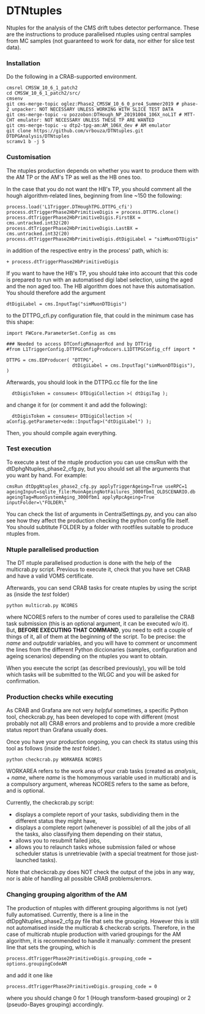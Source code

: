 # DTNtuples
Ntuples for the analysis of the CMS drift tubes detector performance. These are the instructions to produce parallelised ntuples using central samples from MC samples (not guaranteed to work for data, nor either for slice test data).

### Installation
Do the following in a CRAB-supported environment.
```
cmsrel CMSSW_10_6_1_patch2
cd CMSSW_10_6_1_patch2/src/
cmsenv
git cms-merge-topic oglez:Phase2_CMSSW_10_6_0_pre4_Summer2019 # phase-2 unpacker: NOT NECESSARY UNLESS WORKING WITH SLICE TEST DATA
git cms-merge-topic -u pozzobon:DTHough_NP_20191004_106X_noL1T # MTT-CHT emulator: NOT NECESSARY UNLESS THESE TP ARE WANTED
git cms-merge-topic -u dtp2-tpg-am:AM_106X_dev # AM emulator
git clone https://github.com/vrbouza/DTNtuples.git DTDPGAnalysis/DTNtuples
scramv1 b -j 5
```

### Customisation
The ntuples production depends on whether you want to produce them with the AM TP or the AM's TP as well as the HB ones too.

In the case that you do not want the HB's TP, you should comment all the hough algorithm-related lines, beginning from line ~150 the following:

```
process.load('L1Trigger.DTHoughTPG.DTTPG_cfi')
process.dtTriggerPhase2HbPrimitiveDigis = process.DTTPG.clone()
process.dtTriggerPhase2HbPrimitiveDigis.FirstBX = cms.untracked.int32(20)
process.dtTriggerPhase2HbPrimitiveDigis.LastBX = cms.untracked.int32(20)
process.dtTriggerPhase2HbPrimitiveDigis.dtDigiLabel = "simMuonDTDigis"
```

in addition of the respective entry in the process' path, which is:

```
+ process.dtTriggerPhase2HbPrimitiveDigis
```


If you want to have the HB's TP, you should take into account that this code is prepared to run with an automatised digi label selection, using the aged and the non aged too. The HB algorithm does not have this automatisation. You should therefore add the argument

```
dtDigiLabel = cms.InputTag("simMuonDTDigis")
```

to the DTTPG_cfi.py configuration file, that could in the minimum case has this shape:

```
import FWCore.ParameterSet.Config as cms

### Needed to access DTConfigManagerRcd and by DTTrig
#from L1TriggerConfig.DTTPGConfigProducers.L1DTTPGConfig_cff import *

DTTPG = cms.EDProducer( "DTTPG",
                        dtDigiLabel = cms.InputTag("simMuonDTDigis"),
)
```

Afterwards, you should look in the DTTPG.cc file for the line

```
  dtDigisToken = consumes< DTDigiCollection >( dtDigiTag );
```

and change it for (or comment it and add the following):

```
  dtDigisToken = consumes< DTDigiCollection >( aConfig.getParameter<edm::InputTag>("dtDigiLabel") );
```

Then, you should compile again everything.

### Test execution
To execute a test of the ntuple production you can use cmsRun with the dtDphgNtuples_phase2_cfg.py, but you should set all the arguments that you want by hand. For example:

```
cmsRun dtDpgNtuples_phase2_cfg.py applyTriggerAgeing=True useRPC=1 ageingInput=sqlite_file:MuonAgeingNotFailures_3000fbm1_OLDSCENARIO.db ageingTag=MuonSystemAging_3000fbm1 applyRpcAgeing=True inputFolder=\"FOLDER\"
```

You can check the list of arguments in CentralSettings.py, and you can also see how they affect the production checking the python config file itself. You should subtitute FOLDER by a folder with rootfiles suitable to produce ntuples from.


### Ntuple parallelised production
The DT ntuple parallelised production is done with the help of the multicrab.py script. Previous to execute it, check that you have set CRAB and have a valid VOMS certificate.

Afterwards, you can send CRAB tasks for create ntuples by using the script as (inside the *test* folder)

```
python multicrab.py NCORES
```

where NCORES refers to the number of cores used to parallelise the CRAB task submission (this is an optional argument, it can be executed w/o it). But, **BEFORE EXECUTING THAT COMMAND**, you need to edit a couple of things of it, all of them at the beginning of the script. To be precise: the *name* and *outputdir* variables, and you will have to comment or uncomment the lines from the different Python diccionaries (samples, configuration and ageing scenarios) depending on the ntuples you want to obtain.

When you execute the script (as described previously), you will be told which tasks will be submitted to the WLGC and you will be asked for confirmation.

### Production checks while executing
As CRAB and Grafana are not very *helpful* sometimes, a specific Python tool, checkcrab.py, has been developed to cope with different (most probably not all) CRAB errors and problems and to provide a more credible status report than Grafana usually does.

Once you have your production ongoing, you can check its status using this tool as follows (inside the *test* folder).
```
python checkcrab.py WORKAREA NCORES
```
WORKAREA refers to the work area of your crab tasks (created as *analysis_* + *name*, where *name* is the homonymous variable used in multicrab) and is a compulsory argument, whereas NCORES refers to the same as before, and is optional.

Currently, the checkcrab.py script:
  * displays a complete report of your tasks, subdividing them in the different status they might have,
  * displays a complete report (whenever is possible) of all the jobs of all the tasks, also classifying them depending on their status,
  * allows you to resubmit failed jobs,
  * allows you to relaunch tasks whose submission failed or whose scheduler status is unretrievable (with a special treatment for those just-launched tasks).

Note that checkcrab.py does NOT check the output of the jobs in any way, nor is able of handling all possible CRAB problems/errors.

### Changing grouping algorithm of the AM
The production of ntuples with different grouping algorithms is not (yet) fully automatised. Currently, there is a line in the dtDpgNtuples_phase2_cfg.py file that sets the grouping. However this is still not automatised inside the multicrab & checkcrab scripts. Therefore, in the case of multicrab ntuple production with varied groupings for the AM algorithm, it is recommended to handle it manually: comment the present line that sets the grouping, which is
```
process.dtTriggerPhase2PrimitiveDigis.grouping_code = options.groupingCodeAM
```
and add it one like
```
process.dtTriggerPhase2PrimitiveDigis.grouping_code = 0
```
where you should change 0 for 1 (Hough transform-based grouping) or 2 (pseudo-Bayes grouping) accordingly.
